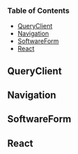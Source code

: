 <!-- Generated by documentation.js. Update this documentation by updating the source code. -->

### Table of Contents

*   [QueryClient][1]
*   [Navigation][2]
*   [SoftwareForm][3]
*   [React][4]

## QueryClient

## Navigation

## SoftwareForm

## React

[1]: #queryclient

[2]: #navigation

[3]: #softwareform

[4]: #react
